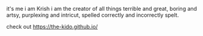 it's me i am Krish i am the creator of all things terrible and great, boring and artsy, purplexing and intricut, spelled correctly and incorrectly spelt.

check out https://the-kido.github.io/
